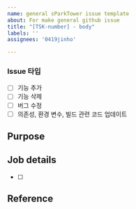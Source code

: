 ```yaml
---
name: general sParkTower issue template
about: For make general github issue
title: "[TSK-number] - body"
labels: ''
assignees: '0419jinho'

---
```


### Issue 타입
- [ ] 기능 추가
- [ ] 기능 삭제
- [ ] 버그 수정
- [ ] 의존성, 환경 변수, 빌드 관련 코드 업데이트

## Purpose
>
## Job details
- [ ]
## Reference

